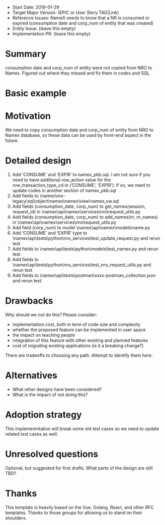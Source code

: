 - Start Date: 2019-01-29
- Target Major Version: (EPIC or User Story TAG|Link)
- Reference Issues: NameX needs to know that a NR is consumed or expired (consumption date and corp_num of entity that was created)
- Entity Issue: (leave this empty)
- Implementation PR: (leave this empty)


# Summary

consumption date and corp_num of entity were not copied from NRO to Namex. Figured out where they missed and fix them in codes and SQL 

# Basic example

 
# Motivation
We need to copy consumption date and corp_num of entity from NRO to Namex database, so these data can be used by front-end aspect in the future.

# Detailed design
1.    Add ‘CONSUME’ and ‘EXPIR’ to namex_pkb.sql.
      I am not sure if you need to have additional row_action value for the row_transaction_type_cd in (’CONSUME’, ‘EXPIR’). If so, we    need to   update codes in another section of namex_pkb.sql
2.    Add fields to \namex\nro-legacy\sql\object\names\namex\view\names_vw.sql
3.    Add fields (consumption_date, corp_num) to get_names(session, request_id) in \namex\api\namex\services\nro\request_utils.py
4.    Add fields (consumption_date, corp_num) to add_names(nr, nr_names) in \namex\api\namex\services\nro\request_utils.py
5.    Add field (corp_num) to model \namex\api\namex\models\name.py
6.    Add ‘CONSUME’ and ‘EXPIR’ type to \namex\api\tests\python\nro_services\test_update_request.py and rerun test
7.    Add fields to \namex\api\tests\python\models\test_names.py and rerun test
8.    Add fields to \namex\api\tests\python\nro_services\test_nro_request_utils.py and rerun test
9.    Add fields to \namex\api\tests\postman\xxxx-postman_collection.json and rerun test.


# Drawbacks

Why should we *not* do this? Please consider:

- implementation cost, both in term of code size and complexity
- whether the proposed feature can be implemented in user space
- the impact on teaching people
- integration of this feature with other existing and planned features
- cost of migrating existing applications (is it a breaking change?)

There are tradeoffs to choosing any path. Attempt to identify them here.

# Alternatives

- What other designs have been considered?
- What is the impact of not doing this?

# Adoption strategy

This implemenmtation will break some old test cases so we need to update related test cases as well. 

# Unresolved questions

Optional, but suggested for first drafts. What parts of the design are still TBD?

# Thanks

This template is heavily based on the Vue, Golang, React, and other RFC templates. Thanks to those groups for allowing us to stand on their shoulders.
